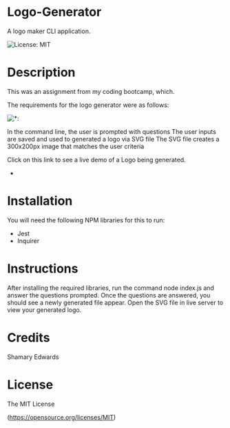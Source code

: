 # Logo-Generator

A logo maker CLI application.

 ![License: MIT](https://img.shields.io/badge/License-MIT-yellow.svg)



# Description

This was an assignment from my coding bootcamp, which.

The requirements for the logo generator were as follows:

![*:]()

In the command line, the user is prompted with questions
The user inputs are saved and used to generated a logo via SVG file
The SVG file creates a 300x200px image that matches the user criteria


Click on this link to see a live demo of a Logo being generated.

* <link>

# Installation
You will need the following NPM libraries for this to run:


* Jest
* Inquirer


# Instructions

After installing the required libraries, run the command node index.js and answer the questions prompted. Once the questions are answered, you should see a newly generated file appear. Open the SVG file in  live server to view your generated logo.


  # Credits
  Shamary Edwards

   # License 
  The MIT License
   
  (https://opensource.org/licenses/MIT)
  

